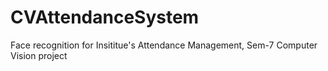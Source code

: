 # CVAttendanceSystem
Face recognition for Insititue's Attendance Management, Sem-7 Computer Vision project
